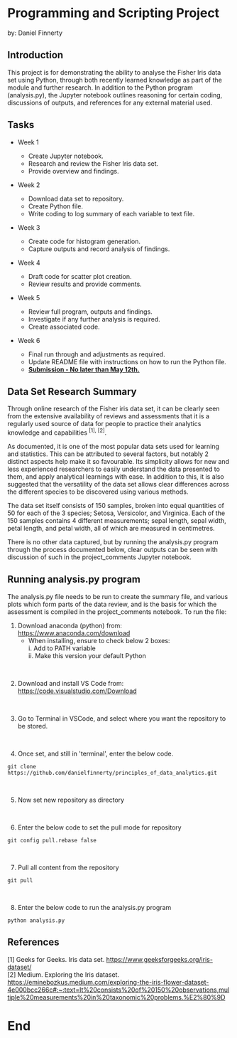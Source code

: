 # Programming and Scripting Project
by: Daniel Finnerty

## Introduction

This project is for demonstrating the ability to analyse the Fisher Iris data set using Python, through both recently learned knowledge as part of the module and further research. In addition to the Python program (analysis.py), the Jupyter notebook outlines reasoning for certain coding, discussions of outputs, and references for any external material used.

## Tasks
- Week 1
  - Create Jupyter notebook.  
  - Research and review the Fisher Iris data set.  
  - Provide overview and findings.  

- Week 2
  - Download data set to repository.  
  - Create Python file.  
  - Write coding to log summary of each variable to text file.  

- Week 3
  - Create code for histogram generation.  
  - Capture outputs and record analysis of findings.  

- Week 4
  - Draft code for scatter plot creation.  
  - Review results and provide comments.  

- Week 5
  - Review full program, outputs and findings.  
  - Investigate if any further analysis is required.  
  - Create associated code.  

- Week 6
  - Final run through and adjustments as required. 
  - Update README file with instructions on how to run the Python file.   
  - <ins>**Submission - No later than May 12th.**</ins>  

## Data Set Research Summary
Through online research of the Fisher iris data set, it can be clearly seen from the extensive availability of reviews and assessments that it is a regularly used source of data for people to practice their analytics knowledge and capabilities <sup>[1], [2]</sup>.

As documented, it is one of the most popular data sets used for learning and statistics. This can be attributed to several factors, but notably 2 distinct aspects help make it so favourable. Its simplicity allows for new and less experienced researchers to easily understand the data presented to them, and apply analytical learnings with ease. In addition to this, it is also suggested that the versatility of the data set allows clear differences across the different species to be discovered using various methods.

The data set itself consists of 150 samples, broken into equal quantities of 50 for each of the 3 species; Setosa, Versicolor, and Virginica. Each of the 150 samples contains 4 different measurements; sepal length, sepal width, petal length, and petal width, all of which are measured in centimetres.

There is no other data captured, but by running the analysis.py program through the process documented below, clear outputs can be seen with discussion of such in the project_comments Jupyter notebook.

## Running analysis.py program
The analysis.py file needs to be run to create the summary file, and various plots which form parts of the data review, and is the basis for which the assessment is compiled in the project_comments notebook. To run the file:

1. Download anaconda (python) from:  
https://www.anaconda.com/download
    * When installing, ensure to check below 2 boxes:  
        i.  Add to PATH variable  
        ii. Make this version your default Python  
<br>
  
2. Download and install VS Code from:  
https://code.visualstudio.com/Download  
<br>

3. Go to Terminal in VSCode, and select where you want the repository to be stored.  
<br>

4. Once set, and still in 'terminal', enter the below code.

```
git clone https://github.com/danielfinnerty/principles_of_data_analytics.git
```
<br>

5. Now set new repository as directory  
<br>

6. Enter the below code to set the pull mode for repository  

```
git config pull.rebase false
```  
<br>

7. Pull all content from the repository

```
git pull
```  
<br>

8. Enter the below code to run the analysis.py program

```
python analysis.py
```


## References

[1] Geeks for Geeks. Iris data set. https://www.geeksforgeeks.org/iris-dataset/  
[2] Medium. Exploring the Iris dataset. https://eminebozkus.medium.com/exploring-the-iris-flower-dataset-4e000bcc266c#:~:text=It%20consists%20of%20150%20observations,multiple%20measurements%20in%20taxonomic%20problems.%E2%80%9D

# End